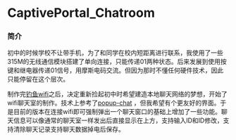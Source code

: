 # CaptivePortal_Chatroom
### 简介
   初中的时候学校不让带手机，为了和同学在校内短距离进行联系，我使用了一些315M的无线通信模块搭建了单向连接，只能传递01两种状态。后来发展到使用按键和继电器传递01信号，用摩斯电码交流。但因为那时不懂任何硬件技术，因此只能停留在这个层次。
   
   制作完[钓鱼wifi](https://github.com/blackbox114/Captive_Portal)之后，决定重新捡起初中时希望建造本地聊天网络的梦想，开始了wifi聊天室的制作。技术上参考了[popup-chat](https://github.com/tlack/popup-chat) ，但我希望有个更友好的界面。于是目前的版本在连接wifi即可强制弹出一个聊天窗口的基础上增加了一些功能。聊天信息可以像通常的聊天室一样发出后直接显示在上方，支持输入ID和ID修改，支持清除聊天记录支持聊天数据掉电后保存。


